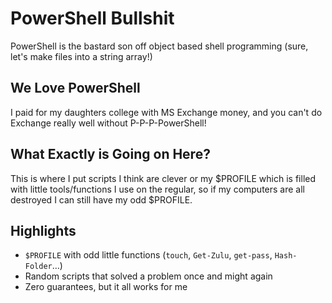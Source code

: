 # PowerShell Bullshit

PowerShell is the bastard son off object based shell programming (sure, let's make files into a string array!)

## We Love PowerShell

I paid for my daughters college with MS Exchange money, and you can't do Exchange really well without P-P-P-PowerShell!

## What Exactly is Going on Here?

This is where I put scripts I think are clever or my $PROFILE which is filled with little tools/functions I use on the regular, so if my computers are all destroyed I can still have my odd $PROFILE.

## Highlights
- `$PROFILE` with odd little functions (`touch`, `Get-Zulu`, `get-pass`, `Hash-Folder`…)
- Random scripts that solved a problem once and might again
- Zero guarantees, but it all works for me
